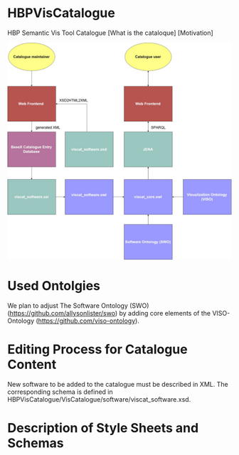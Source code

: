 # HBPVisCatalogue
HBP Semantic Vis Tool Catalogue
[What is the cataloque]
[Motivation]

![Alt text](material/img/viscat_structure_2.jpg?raw=true)

# Used Ontolgies

We plan to adjust The Software Ontology (SWO) (https://github.com/allysonlister/swo) by adding core elements of the VISO-Ontology (https://github.com/viso-ontology).

# Editing Process for Catalogue Content

New software to be added to the catalogue must be described in XML. The corresponding schema is defined in HBPVisCatalogue/VisCatalogue/software/viscat_software.xsd.

# Description of Style Sheets and Schemas
